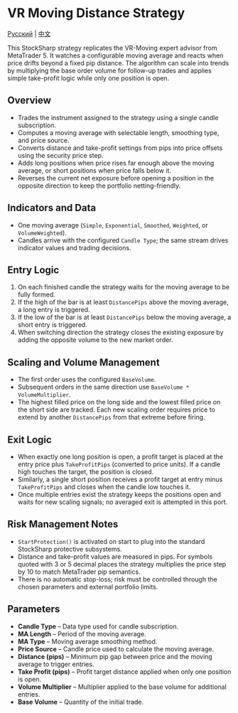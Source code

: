 # VR Moving Distance Strategy
[Русский](README_ru.md) | [中文](README_cn.md)

This StockSharp strategy replicates the VR-Moving expert advisor from MetaTrader 5. It watches a configurable moving average and reacts when price drifts beyond a fixed pip distance. The algorithm can scale into trends by multiplying the base order volume for follow-up trades and applies simple take-profit logic while only one position is open.

## Overview
- Trades the instrument assigned to the strategy using a single candle subscription.
- Computes a moving average with selectable length, smoothing type, and price source.
- Converts distance and take-profit settings from pips into price offsets using the security price step.
- Adds long positions when price rises far enough above the moving average, or short positions when price falls below it.
- Reverses the current net exposure before opening a position in the opposite direction to keep the portfolio netting-friendly.

## Indicators and Data
- One moving average (`Simple`, `Exponential`, `Smoothed`, `Weighted`, or `VolumeWeighted`).
- Candles arrive with the configured `Candle Type`; the same stream drives indicator values and trading decisions.

## Entry Logic
1. On each finished candle the strategy waits for the moving average to be fully formed.
2. If the high of the bar is at least `DistancePips` above the moving average, a long entry is triggered.
3. If the low of the bar is at least `DistancePips` below the moving average, a short entry is triggered.
4. When switching direction the strategy closes the existing exposure by adding the opposite volume to the new market order.

## Scaling and Volume Management
- The first order uses the configured `BaseVolume`.
- Subsequent orders in the same direction use `BaseVolume * VolumeMultiplier`.
- The highest filled price on the long side and the lowest filled price on the short side are tracked. Each new scaling order requires price to extend by another `DistancePips` from that extreme before firing.

## Exit Logic
- When exactly one long position is open, a profit target is placed at the entry price plus `TakeProfitPips` (converted to price units). If a candle high touches the target, the position is closed.
- Similarly, a single short position receives a profit target at entry minus `TakeProfitPips` and closes when the candle low touches it.
- Once multiple entries exist the strategy keeps the positions open and waits for new scaling signals; no averaged exit is attempted in this port.

## Risk Management Notes
- `StartProtection()` is activated on start to plug into the standard StockSharp protective subsystems.
- Distance and take-profit values are measured in pips. For symbols quoted with 3 or 5 decimal places the strategy multiplies the price step by 10 to match MetaTrader pip semantics.
- There is no automatic stop-loss; risk must be controlled through the chosen parameters and external portfolio limits.

## Parameters
- **Candle Type** – Data type used for candle subscription.
- **MA Length** – Period of the moving average.
- **MA Type** – Moving average smoothing method.
- **Price Source** – Candle price used to calculate the moving average.
- **Distance (pips)** – Minimum pip gap between price and the moving average to trigger entries.
- **Take Profit (pips)** – Profit target distance applied when only one position is open.
- **Volume Multiplier** – Multiplier applied to the base volume for additional entries.
- **Base Volume** – Quantity of the initial trade.
